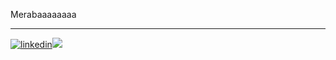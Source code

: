 Merabaaaaaaaa





























-------------------------------------------------------------------------------------------------------------------------------------------------------------------------
[![linkedin](https://img.shields.io/badge/Linkedin-000000?style=for-the-badge&logo=Linkedin&logoColor=white)](https://www.linkedin.com/in/tahafurkanyazar/)[![](https://visitcount.itsvg.in/api?id=taaaaahaaaaa&label=Profile%20Views&color=9&icon=2&pretty=false)](https://visitcount.itsvg.in)
